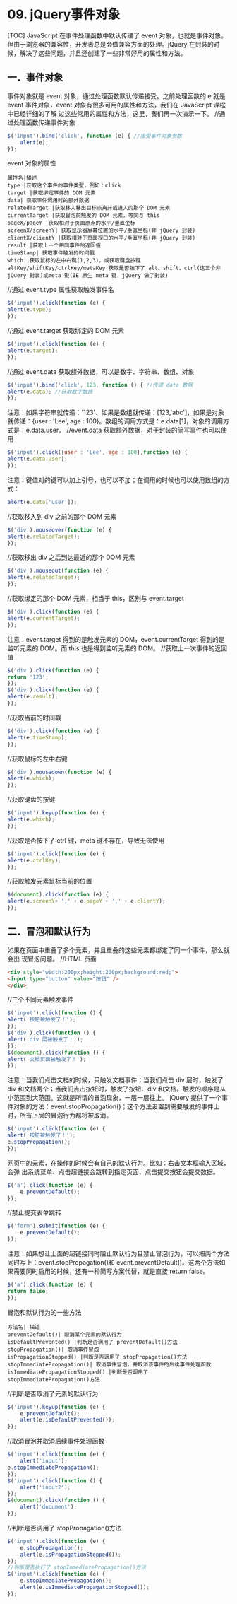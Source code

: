 # 09. jQuery事件对象
[TOC]
JavaScript 在事件处理函数中默认传递了 event 对象，也就是事件对象。但由于浏览器的兼容性，开发者总是会做兼容方面的处理。jQuery 在封装的时候，解决了这些问题，并且还创建了一些非常好用的属性和方法。
## 一．事件对象
事件对象就是 event 对象，通过处理函数默认传递接受。之前处理函数的 e 就是 event
事件对象，event 对象有很多可用的属性和方法，我们在 JavaScript 课程中已经详细的了解
过这些常用的属性和方法，这里，我们再一次演示一下。
//通过处理函数传递事件对象
```javascript
$('input').bind('click', function (e) { //接受事件对象参数
    alert(e);
});
```
event 对象的属性
```table
属性名|描述
type |获取这个事件的事件类型，例如：click
target |获取绑定事件的 DOM 元素
data| 获取事件调用时的额外数据
relatedTarget |获取移入移出目标点离开或进入的那个 DOM 元素
currentTarget |获取冒泡前触发的 DOM 元素，等同与 this
pageX/pageY |获取相对于页面原点的水平/垂直坐标
screenX/screenY| 获取显示器屏幕位置的水平/垂直坐标(非 jQuery 封装)
clientX/clientY |获取相对于页面视口的水平/垂直坐标(非 jQuery 封装)
result |获取上一个相同事件的返回值
timeStamp| 获取事件触发的时间戳
which |获取鼠标的左中右键(1,2,3)，或获取键盘按键
altKey/shiftKey/ctrlKey/metaKey|获取是否按下了 alt、shift、ctrl(这三个非 jQuery 封装)或meta 键(IE 原生 meta 键，jQuery 做了封装)
```
//通过 event.type 属性获取触发事件名
```javascript
$('input').click(function (e) {
alert(e.type);
});
```
//通过 event.target 获取绑定的 DOM 元素
```javascript
$('input').click(function (e) {
alert(e.target);
});
```
//通过 event.data 获取额外数据，可以是数字、字符串、数组、对象
```javascript
$('input').bind('click', 123, function () { //传递 data 数据
alert(e.data); //获取数字数据
});
```
注意：如果字符串就传递：'123'、如果是数组就传递：[123,'abc']，如果是对象就传递：{user : 'Lee', age : 100}。数组的调用方式是：e.data[1]，对象的调用方式是：e.data.user。
//event.data 获取额外数据，对于封装的简写事件也可以使用
```javascript
$('input').click({user : 'Lee', age : 100},function (e) {
alert(e.data.user);
});
```
注意：键值对的键可以加上引号，也可以不加；在调用的时候也可以使用数组的方式：
```javascript
alert(e.data['user']);
```
//获取移入到 div 之前的那个 DOM 元素
```javascript
$('div').mouseover(function (e) {
alert(e.relatedTarget);
});
```
//获取移出 div 之后到达最近的那个 DOM 元素
```javascript
$('div').mouseout(function (e) {
alert(e.relatedTarget);
});
```
//获取绑定的那个 DOM 元素，相当于 this，区别与 event.target
```javascript
$('div').click(function (e) {
alert(e.currentTarget);
});
```
注意：event.target 得到的是触发元素的 DOM，event.currentTarget 得到的是监听元素的
DOM。而 this 也是得到监听元素的 DOM。
//获取上一次事件的返回值
```javascript
$('div').click(function (e) {
return '123';
});
$('div').click(function (e) {
alert(e.result);
});
```
//获取当前的时间戳
```javascript
$('div').click(function (e) {
alert(e.timeStamp);
});
```
//获取鼠标的左中右键
```javascript
$('div').mousedown(function (e) {
alert(e.which);
});
```
//获取键盘的按键
```javascript
$('input').keyup(function (e) {
alert(e.which);
});
```
//获取是否按下了 ctrl 键，meta 键不存在，导致无法使用
```javascript
$('input').click(function (e) {
alert(e.ctrlKey);
});
```
//获取触发元素鼠标当前的位置
```javascript
$(document).click(function (e) {
alert(e.screenY+ ',' + e.pageY + ',' + e.clientY);
});
```
## 二．冒泡和默认行为
如果在页面中重叠了多个元素，并且重叠的这些元素都绑定了同一个事件，那么就会出
现冒泡问题。
//HTML 页面
```html
<div style="width:200px;height:200px;background:red;">
<input type="button" value="按钮" />
</div>
```
//三个不同元素触发事件
```javascript
$('input').click(function () {
alert('按钮被触发了！');
});
$('div').click(function () {
alert('div 层被触发了！');
});
$(document).click(function () {
alert('文档页面被触发了！');
});
```
注意：当我们点击文档的时候，只触发文档事件；当我们点击 div 层时，触发了 div 和文档两个；当我们点击按钮时，触发了按钮、div 和文档。触发的顺序是从小范围到大范围。这就是所谓的冒泡现象，一层一层往上。
jQuery 提供了一个事件对象的方法：event.stopPropagation()；这个方法设置到需要触发的事件上时，所有上层的冒泡行为都将被取消。
```javascript
$('input').click(function (e) {
alert('按钮被触发了！');
e.stopPropagation();
});
```
网页中的元素，在操作的时候会有自己的默认行为。比如：右击文本框输入区域，会弹
出系统菜单、点击超链接会跳转到指定页面、点击提交按钮会提交数据。
```javascript
$('a').click(function (e) {
    e.preventDefault();
});
```
//禁止提交表单跳转
```javascript
$('form').submit(function (e) {
    e.preventDefault();
});
```
注意：如果想让上面的超链接同时阻止默认行为且禁止冒泡行为，可以把两个方法同时写上：event.stopPropagation()和 event.preventDefault()。这两个方法如果需要同时启用的时候，还有一种简写方案代替，就是直接 return false。
```javascript
$('a').click(function (e) {
return false;
});
```
冒泡和默认行为的一些方法
```table
方法名| 描述
preventDefault()| 取消某个元素的默认行为
isDefaultPrevented() |判断是否调用了 preventDefault()方法
stopPropagation()| 取消事件冒泡
isPropagationStopped() |判断是否调用了 stopPropagation()方法
stopImmediatePropagation()| 取消事件冒泡，并取消该事件的后续事件处理函数
isImmediatePropagationStopped() |判断是否调用了 stopImmediatePropagation()方法
```
//判断是否取消了元素的默认行为
```javascript
$('input').keyup(function (e) {
    e.preventDefault();
    alert(e.isDefaultPrevented());
});
```
//取消冒泡并取消后续事件处理函数
```javascript
$('input').click(function (e) {
    alert('input');
e.stopImmediatePropagation();
});
$('input').click(function () {
    alert('input2');
});
$(document).click(function () {
    alert('document');
});
```
//判断是否调用了 stopPropagation()方法
```javascript
$('input').click(function (e) {
    e.stopPropagation();
    alert(e.isPropagationStopped());
});
//判断是否执行了 stopImmediatePropagation()方法
$('input').click(function (e) {
    e.stopImmediatePropagation();
    alert(e.isImmediatePropagationStopped());
});
```